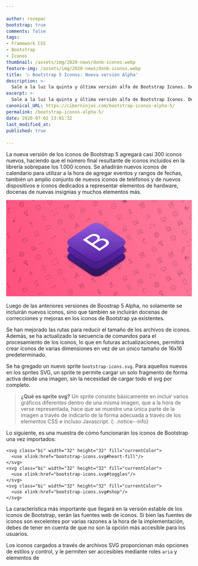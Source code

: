 ```yaml
---

author: rosepac
bootstrap: true
comments: false
tags:
- Framework CSS
- Bootstrap
- Iconos
thumbnail: /assets/img/2020-news/donb-iconos.webp
feature-img: /assets/img/2020-news/donb-iconos.webp
title: '▷ Bootstrap 5 Iconos: Nueva versión Alpha'
description: >-
  Sale a la luz la quinta y última versión alfa de Bootstrap Iconos. Después de la versión alfa de hoy, llegará una versión final, definitiva y estable.
excerpt: >-
  Sale a la luz la quinta y última versión alfa de Bootstrap Iconos. Después de la versión alfa de hoy, llegará una versión final, definitiva y estable.
canonical_URL: https://ciberninjas.com/bootstrap-iconos-alpha-5/
permalink: /bootstrap-iconos-alpha-5/
date: 2020-07-02 13:01:32
last_modified_at: 
published: true

---
```


La nueva versión de los iconos de Bootstrap 5 agregará casi 300 iconos nuevos, haciendo que el número final resultante de iconos incluidos en la librería sobrepase los 1.000 iconos. Se añadirán nuevos iconos de calendario para utilizar a la hora de agregar eventos y rangos de fechas, también un amplio conjunto de nuevos íconos de teléfonos y de nuevos dispositivos e íconos dedicados a representar elementos de hardware, docenas de nuevas insignias y muchos elementos más.

![Sale a la luz la quinta y última versión alfa de Bootstrap Iconos. Después de la versión alfa de hoy, llegará una versión final, definitiva y estable.](/assets/img/2020-news/donb-iconos.webp "Sale a la luz la quinta y última versión alfa de Bootstrap Iconos. Después de la versión alfa de hoy, llegará una versión final, definitiva y estable.")

Luego de las anteriores versiones de Boostrap 5 Alpha, no solamente se incluirán nuevos iconos, sino que también se incluirán docenas de correcciones y mejoras en los iconos de Bootstrap ya existentes.

Se han mejorado las rutas para reducir el tamaño de los archivos de iconos. Además, se ha actualizado la secuencia de comandos para el procesamiento de los iconos, lo que en futuras actualizaciones, permitirá crear íconos de varias dimensiones en vez de un único tamaño de 16x16 predeterminado.
<!-- https://w3bits.com/svg-sprites/ -->

Se ha gregado un nuevo sprite `bootstrap-icons.svg`. Para aquellos nuevos en los sprites SVG, un sprite te permite cargar un solo fragmento de forma activa desde una imagen, sin la necesidad de cargar todo el svg por completo.

> **¿Qué es sprite svg?** Un sprite consiste básicamente en incluir varios gráficos diferentes dentro de una misma imagen, que a la hora de verse representada, hace que se muestre una única parte de la imagen a través de indicarlo de la forma adecuada a través de los elementos CSS e incluso Javascript.
{: .notice--info}

Lo siguiente, es una muestra de cómo funcionarán los iconos de Bootstrap una vez importados:

```
<svg class="bi" width="32" height="32" fill="currentColor">
  <use xlink:href="bootstrap-icons.svg#heart-fill"/>
</svg>
<svg class="bi" width="32" height="32" fill="currentColor">
  <use xlink:href="bootstrap-icons.svg#toggles"/>
</svg>
<svg class="bi" width="32" height="32" fill="currentColor">
  <use xlink:href="bootstrap-icons.svg#shop"/>
</svg>
```

La característica más importante que llegará en la versión estable de los iconos de Bootstrap, serán las fuentes web de iconos. Si bien las fuentes de iconos son excelentes por varias razones a la hora de la implementación, debes de tener en cuenta de que no son la opción más accesible para los usuarios.

Los iconos cargados a través de archivos SVG proporcionan más opciones de estilos y control, y le permiten ser accesibles mediante roles `aria` y elementos de <title>.

Desde Bootstrap prometen seguir trabajando para mejorar la implementacion de los iconos cada vez e intentar minimizar el código necesario para el uso de los mismos.

Solamente nos queda, ¡Esperar a la versión de los iconos estables de Bootstrap!

[🔎 Prueba todos los Iconos de Bootstrap](https://icons.getbootstrap.com/){: .btn .btn--warning .btn--large .align-center}{:target="_blank" rel="nofollow,noreferrer"}
[📋 Código de los Iconos en Github](https://github.com/twbs/icons/releases/tag/v1.0.0-alpha5){: .btn .btn--warning .btn--large .align-center}{:target="_blank" rel="nofollow,noreferrer"}
[🎁 Visita la Tienda de Ciberninjas 🎁](https://www.amazon.es/shop/cibercursos){: .btn .btn--warning .btn--large .align-center}{:target="_blank" rel="nofollow,noreferrer"}